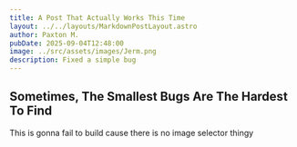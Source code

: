 ```yaml
---
title: A Post That Actually Works This Time
layout: ../../layouts/MarkdownPostLayout.astro
author: Paxton M.
pubDate: 2025-09-04T12:48:00
image: ../src/assets/images/Jerm.png
description: Fixed a simple bug
---
```

## Sometimes, The Smallest Bugs Are The Hardest To Find

This is gonna fail to build cause there is no image selector thingy
